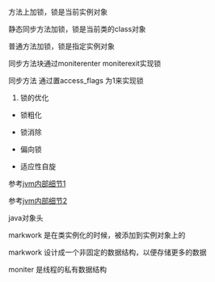 方法上加锁，锁是当前实例对象

静态同步方法加锁，锁是当前类的class对象

普通方法加锁，锁是指定实例对象



同步方法块通过moniterenter moniterexit实现锁

同步方法 通过置access_flags 为1来实现锁



1. 锁的优化 

- 锁粗化

- 锁消除

- 偏向锁

- 适应性自旋

参考[jvm内部细节1](https://www.cnblogs.com/javaminer/p/3889023.html)

参考[jvm内部细节2](https://www.cnblogs.com/javaminer/p/3889023.html)



java对象头

markwork 是在类实例化的时候，被添加到实例对象上的

markwork 设计成一个非固定的数据结构，以便存储更多的数据



moniter 是线程的私有数据结构



